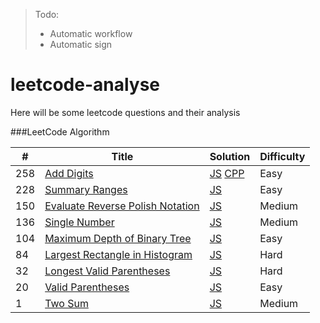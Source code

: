 > Todo:   
> * Automatic workflow
> * Automatic sign

# leetcode-analyse

Here will be some leetcode questions and their analysis 


###LeetCode Algorithm


| # | Title | Solution | Difficulty |
|---| ----- | -------- | ---------- |
|258|[Add Digits](https://leetcode.com/problems/add-digits/)| [JS](./algorithms/addDigits/addDigits.js) [CPP](./algorithms/addDigits/addDigits.cc)|Easy|
|228|[Summary Ranges](https://leetcode.com/problems/summary-ranges/)| [JS](./algorithms/summaryRanges/summaryRanges.js)|Easy|
|150|[Evaluate Reverse Polish Notation](https://leetcode.com/problems/evaluate-reverse-polish-notation/)| [JS](./algorithms/evaluateReversePolishNotation/evaluateReversePolishNotation.js)|Medium|
|136|[Single Number](https://leetcode.com/problems/single-number/)| [JS](./algorithms/singleNumber/singleNumber.js)|Medium|
|104|[Maximum Depth of Binary Tree](https://leetcode.com/problems/maximum-depth-of-binary-tree/)| [JS](./algorithms/maximumDepthOfBinaryTree/maximumDepthOfBinaryTree.js)|Easy|
|84|[Largest Rectangle in Histogram](https://leetcode.com/problems/largest-rectangle-in-histogram/)| [JS](./algorithms/largestRectangleInHistogram/largestRectangleInHistogram.js)|Hard|
|32|[Longest Valid Parentheses](https://leetcode.com/problems/longest-valid-parentheses/)| [JS](./algorithms/longestValidParentheses/longestValidParentheses.js)|Hard|
|20|[Valid Parentheses](https://leetcode.com/problems/valid-parentheses/)| [JS](./algorithms/validParentheses/validParentheses.js)|Easy|
|1|[Two Sum](https://leetcode.com/problems/two-sum/)| [JS](./algorithms/twoSum/twoSum.js)|Medium|



